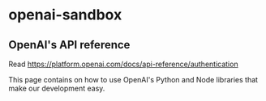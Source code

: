 # openai-sandbox

## OpenAI's API reference

Read https://platform.openai.com/docs/api-reference/authentication

This page contains on how to use OpenAI's Python and Node libraries that make our development easy.
